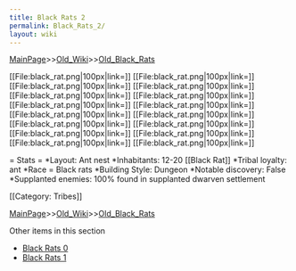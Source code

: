 ```yaml
---
title: Black Rats 2
permalink: Black_Rats_2/
layout: wiki
---
```


[MainPage](/keeperrl_wiki/ "wikilink")>>[Old_Wiki](/keeperrl_wiki/Old_Wiki "wikilink")>>[Old_Black_Rats](/keeperrl_wiki/Old_Black_Rats "wikilink")

[[File:black_rat.png|100px|link=]]
[[File:black_rat.png|100px|link=]]
[[File:black_rat.png|100px|link=]]
[[File:black_rat.png|100px|link=]]
[[File:black_rat.png|100px|link=]]
[[File:black_rat.png|100px|link=]]
[[File:black_rat.png|100px|link=]]
[[File:black_rat.png|100px|link=]]
[[File:black_rat.png|100px|link=]]
[[File:black_rat.png|100px|link=]]
[[File:black_rat.png|100px|link=]]
[[File:black_rat.png|100px|link=]]
[[File:black_rat.png|100px|link=]]
[[File:black_rat.png|100px|link=]]
[[File:black_rat.png|100px|link=]]
[[File:black_rat.png|100px|link=]]

= Stats =
*Layout: Ant nest
*Inhabitants: 12-20 [[Black Rat]]
*Tribal loyalty: ant
*Race = Black rats
*Building Style: Dungeon 
*Notable discovery: False
*Supplanted enemies: 100% found in supplanted dwarven settlement 

[[Category: Tribes]]

[MainPage](/keeperrl_wiki/ "wikilink")>>[Old_Wiki](/keeperrl_wiki/Old_Wiki "wikilink")>>[Old_Black_Rats](/keeperrl_wiki/Old_Black_Rats "wikilink")

Other items in this section
-    [Black Rats 0](/keeperrl_wiki/Black_Rats_0 "wikilink")
-    [Black Rats 1](/keeperrl_wiki/Black_Rats_1 "wikilink")
